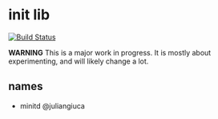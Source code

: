 # init lib

[![Build Status](https://travis-ci.org/groundwater/node-lib-init.png?branch=master)](https://travis-ci.org/groundwater/node-lib-init)

**WARNING**
This is a major work in progress.
It is mostly about experimenting,
and will likely change a lot.

## names

- minitd @juliangiuca
